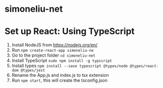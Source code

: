 # simoneliu-net

# Set up React: Using TypeScript

1. Install NodeJS from https://nodejs.org/en/
2. Run `npm create-react-app simoneliu-ne`
3. Go to the project folder `cd simoneliu-net`
4. Install TypeScript `sudo npm install -g typscript`
5. Install types `npm install --save typescript @types/node @types/react-dom @types/jest`
6. Rename the App.js and index.js to tsx extension
7. Run `npm start`, this will create the tsconfig.json
